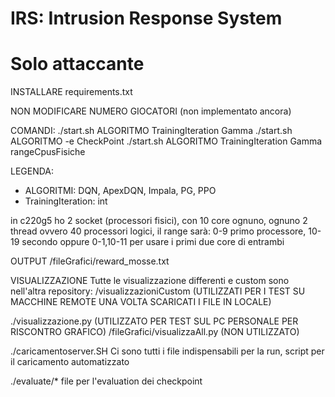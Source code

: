 # IRS: Intrusion Response System
# Solo attaccante

INSTALLARE
requirements.txt

NON MODIFICARE NUMERO GIOCATORI (non implementato ancora)


COMANDI:
 ./start.sh ALGORITMO TrainingIteration Gamma
 ./start.sh ALGORITMO -e CheckPoint
 ./start.sh ALGORITMO TrainingIteration Gamma rangeCpusFisiche

LEGENDA:
 - ALGORITMI: DQN, ApexDQN, Impala, PG, PPO
 - TrainingIteration: int

in c220g5 ho 2 socket (processori fisici), con 10 core ognuno, ognuno 2 thread
ovvero 40 processori logici, il range sarà: 0-9 primo processore, 10-19 secondo
oppure 0-1,10-11 per usare i primi due core di entrambi


OUTPUT
/fileGrafici/reward_mosse.txt

VISUALIZZAZIONE
Tutte le visualizzazione differenti e custom sono nell'altra repository: /visualizzazioniCustom (UTILIZZATI PER I TEST SU MACCHINE REMOTE UNA VOLTA SCARICATI I FILE IN LOCALE)

./visualizzazione.py (UTILIZZATO PER TEST SUL PC PERSONALE PER RISCONTRO GRAFICO)
/fileGrafici/visualizzaAll.py (NON UTILIZZATO)

./caricamentoserver.SH
Ci sono tutti i file indispensabili per la run, script per il caricamento automatizzato

./evaluate/*
file per l'evaluation dei checkpoint
